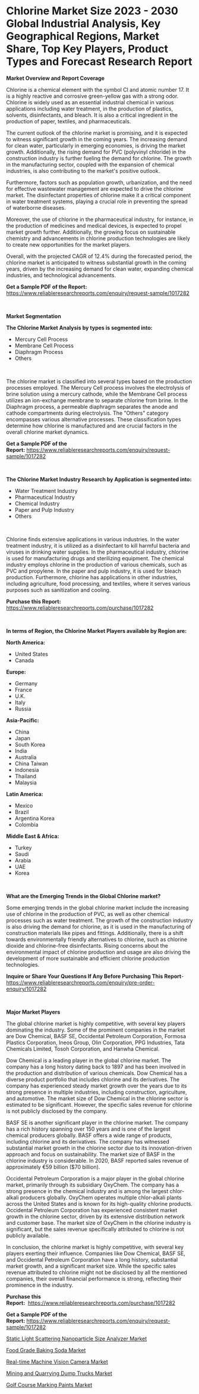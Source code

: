 <p><h1>Chlorine Market Size 2023 - 2030 Global Industrial Analysis, Key Geographical Regions, Market Share, Top Key Players, Product Types and Forecast Research Report</h1></p><p><strong>Market Overview and Report Coverage</strong></p>
<p><p>Chlorine is a chemical element with the symbol Cl and atomic number 17. It is a highly reactive and corrosive green-yellow gas with a strong odor. Chlorine is widely used as an essential industrial chemical in various applications including water treatment, in the production of plastics, solvents, disinfectants, and bleach. It is also a critical ingredient in the production of paper, textiles, and pharmaceuticals.</p><p>The current outlook of the chlorine market is promising, and it is expected to witness significant growth in the coming years. The increasing demand for clean water, particularly in emerging economies, is driving the market growth. Additionally, the rising demand for PVC (polyvinyl chloride) in the construction industry is further fueling the demand for chlorine. The growth in the manufacturing sector, coupled with the expansion of chemical industries, is also contributing to the market's positive outlook.</p><p>Furthermore, factors such as population growth, urbanization, and the need for effective wastewater management are expected to drive the chlorine market. The disinfectant properties of chlorine make it a critical component in water treatment systems, playing a crucial role in preventing the spread of waterborne diseases.</p><p>Moreover, the use of chlorine in the pharmaceutical industry, for instance, in the production of medicines and medical devices, is expected to propel market growth further. Additionally, the growing focus on sustainable chemistry and advancements in chlorine production technologies are likely to create new opportunities for the market players.</p><p>Overall, with the projected CAGR of 12.4% during the forecasted period, the chlorine market is anticipated to witness substantial growth in the coming years, driven by the increasing demand for clean water, expanding chemical industries, and technological advancements.</p></p>
<p><strong>Get a Sample PDF of the Report:</strong> <a href="https://www.reliableresearchreports.com/enquiry/request-sample/1017282">https://www.reliableresearchreports.com/enquiry/request-sample/1017282</a></p>
<p>&nbsp;</p>
<p><strong>Market Segmentation</strong></p>
<p><strong>The Chlorine Market Analysis by types is segmented into:</strong></p>
<p><ul><li>Mercury Cell Process</li><li>Membrane Cell Process</li><li>Diaphragm Process</li><li>Others</li></ul></p>
<p>&nbsp;</p>
<p><p>The chlorine market is classified into several types based on the production processes employed. The Mercury Cell process involves the electrolysis of brine solution using a mercury cathode, while the Membrane Cell process utilizes an ion-exchange membrane to separate chlorine from brine. In the Diaphragm process, a permeable diaphragm separates the anode and cathode compartments during electrolysis. The "Others" category encompasses various alternative processes. These classification types determine how chlorine is manufactured and are crucial factors in the overall chlorine market dynamics.</p></p>
<p><strong>Get a Sample PDF of the Report:</strong>&nbsp;<a href="https://www.reliableresearchreports.com/enquiry/request-sample/1017282">https://www.reliableresearchreports.com/enquiry/request-sample/1017282</a></p>
<p>&nbsp;</p>
<p><strong>The Chlorine Market Industry Research by Application is segmented into:</strong></p>
<p><ul><li>Water Treatment Industry</li><li>Pharmaceutical Industry</li><li>Chemical Industry</li><li>Paper and Pulp Industry</li><li>Others</li></ul></p>
<p>&nbsp;</p>
<p><p>Chlorine finds extensive applications in various industries. In the water treatment industry, it is utilized as a disinfectant to kill harmful bacteria and viruses in drinking water supplies. In the pharmaceutical industry, chlorine is used for manufacturing drugs and sterilizing equipment. The chemical industry employs chlorine in the production of various chemicals, such as PVC and propylene. In the paper and pulp industry, it is used for bleach production. Furthermore, chlorine has applications in other industries, including agriculture, food processing, and textiles, where it serves various purposes such as sanitization and cooling.</p></p>
<p><strong>Purchase this Report:</strong>&nbsp; <a href="https://www.reliableresearchreports.com/purchase/1017282">https://www.reliableresearchreports.com/purchase/1017282</a></p>
<p>&nbsp;</p>
<p><strong>In terms of Region, the Chlorine Market Players available by Region are:</strong></p>
<p>
    <p> <strong> North America: </strong>
        <ul>
            <li>United States</li>
            <li>Canada</li>
        </ul>
        </p> 
    <p> <strong> Europe: </strong>
        <ul>
            <li>Germany</li>
            <li>France</li>
            <li>U.K.</li>
            <li>Italy</li>
            <li>Russia</li>
        </ul>
        </p> 
    <p> <strong> Asia-Pacific: </strong>
        <ul>
            <li>China</li>
            <li>Japan</li>
            <li>South Korea</li>
            <li>India</li>
            <li>Australia</li>
            <li>China Taiwan</li>
            <li>Indonesia</li>
            <li>Thailand</li>
            <li>Malaysia</li>
        </ul>
        </p> 
    <p> <strong> Latin America: </strong>
        <ul>
            <li>Mexico</li>
            <li>Brazil</li>
            <li>Argentina Korea</li>
            <li>Colombia</li>
        </ul>
        </p> 
    <p> <strong> Middle East & Africa: </strong>
        <ul>
            <li>Turkey</li>
            <li>Saudi</li>
            <li>Arabia</li>
            <li>UAE</li>
            <li>Korea</li>
        </ul>
    </p>
    </p>
<p>&nbsp;</p>
<p><strong>What are the Emerging Trends in the Global Chlorine market?</strong></p>
<p><p>Some emerging trends in the global chlorine market include the increasing use of chlorine in the production of PVC, as well as other chemical processes such as water treatment. The growth of the construction industry is also driving the demand for chlorine, as it is used in the manufacturing of construction materials like pipes and fittings. Additionally, there is a shift towards environmentally friendly alternatives to chlorine, such as chlorine dioxide and chlorine-free disinfectants. Rising concerns about the environmental impact of chlorine production and usage are also driving the development of more sustainable and efficient chlorine production technologies.</p></p>
<p><strong>Inquire or Share Your Questions If Any Before Purchasing This Report</strong>- <a href="https://www.reliableresearchreports.com/enquiry/pre-order-enquiry/1017282">https://www.reliableresearchreports.com/enquiry/pre-order-enquiry/1017282</a></p>
<p>&nbsp;</p>
<p><strong>Major Market Players</strong></p>
<p><p>The global chlorine market is highly competitive, with several key players dominating the industry. Some of the prominent companies in the market are Dow Chemical, BASF SE, Occidental Petroleum Corporation, Formosa Plastics Corporation, Ineos Group, Olin Corporation, PPG Industries, Tata Chemicals Limited, Tosoh Corporation, and Hanwha Chemical.</p><p>Dow Chemical is a leading player in the global chlorine market. The company has a long history dating back to 1897 and has been involved in the production and distribution of various chemicals. Dow Chemical has a diverse product portfolio that includes chlorine and its derivatives. The company has experienced steady market growth over the years due to its strong presence in multiple industries, including construction, agriculture, and automotive. The market size of Dow Chemical in the chlorine sector is estimated to be significant. However, the specific sales revenue for chlorine is not publicly disclosed by the company.</p><p>BASF SE is another significant player in the chlorine market. The company has a rich history spanning over 150 years and is one of the largest chemical producers globally. BASF offers a wide range of products, including chlorine and its derivatives. The company has witnessed substantial market growth in the chlorine sector due to its innovation-driven approach and focus on sustainability. The market size of BASF in the chlorine industry is considerable. In 2020, BASF reported sales revenue of approximately €59 billion ($70 billion).</p><p>Occidental Petroleum Corporation is a major player in the global chlorine market, primarily through its subsidiary OxyChem. The company has a strong presence in the chemical industry and is among the largest chlor-alkali producers globally. OxyChem operates multiple chlor-alkali plants across the United States and is known for its high-quality chlorine products. Occidental Petroleum Corporation has experienced consistent market growth in the chlorine sector, driven by its extensive distribution network and customer base. The market size of OxyChem in the chlorine industry is significant, but the sales revenue specifically attributed to chlorine is not publicly available.</p><p>In conclusion, the chlorine market is highly competitive, with several key players exerting their influence. Companies like Dow Chemical, BASF SE, and Occidental Petroleum Corporation have a long history, substantial market growth, and a significant market size. While the specific sales revenue attributed to chlorine might not be disclosed by all the mentioned companies, their overall financial performance is strong, reflecting their prominence in the industry.</p></p>
<p><strong>Purchase this Report:</strong>&nbsp;&nbsp;<a href="https://www.reliableresearchreports.com/purchase/1017282">https://www.reliableresearchreports.com/purchase/1017282</a></p>
<p></p>
<p><strong>Get a Sample PDF of the Report:</strong>&nbsp;<a href="https://www.reliableresearchreports.com/enquiry/request-sample/1017282">https://www.reliableresearchreports.com/enquiry/request-sample/1017282</a></p>
<p><p><a href="https://medium.com/@donaldmendez2018/static-light-scattering-nanoparticle-size-analyzer-market-size-and-market-trends-complete-industry-cfbdf68d24bb">Static Light Scattering Nanoparticle Size Analyzer Market</a></p><p><a href="https://medium.com/@freedayundt/food-grade-baking-soda-market-size-cagr-trends-2024-2030-31e4393ee197">Food Grade Baking Soda Market</a></p><p><a href="https://medium.com/@gabriellemcgrath66/real-time-machine-vision-camera-market-furnishes-information-on-market-share-market-trends-and-1792c2344e5c">Real-time Machine Vision Camera Market</a></p><p><a href="https://medium.com/@angelageorge32/mining-and-quarrying-dump-trucks-market-furnishes-information-on-market-share-market-trends-and-2df25420332f">Mining and Quarrying Dump Trucks Market</a></p><p><a href="https://medium.com/@krish.reportprime/golf-course-marking-paints-market-trends-and-market-analysis-forecasted-for-period-2023-2030-3fd52f0b4979">Golf Course Marking Paints Market</a></p></p>